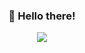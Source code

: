 
<h3 align="center">👋 Hello there!</h3>

<p align="center">
  <a href="https://github.com/onemandan" >
    <img src="https://github-readme-stats.vercel.app/api/top-langs/?username=sequenter&layout=compact">
  </a>
</p>
